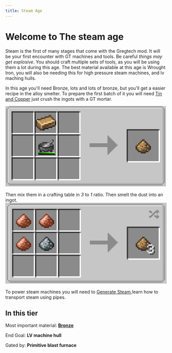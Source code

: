 ```yaml
---
title: Steam Age
---
```


# Welcome to The steam age

Steam is the first of many stages that come with the Gregtech mod. It will be your first encounter with GT machines and tools. Be careful _things may get explosive_. You should craft multiple sets of tools, as you will be using them a lot during this age. The best material available at this age is Wrought Iron, you will also be needing this for high pressure steam machines, and lv maching hulls. 

In this age you'll need Bronze, lots and lots of bronze, but you'll get a easier recipe in the alloy smelter.
To prepare the first batch of it you will need [Tin and Copper](/docs/Gameplay/Ore-Generation.md) just crush the ingots with a GT mortar. 

![Ingot crushing recipe](./assets/crushed_bronze.png)

Then mix them in a crafting table in _3_ to _1_ ratio. Then smelt the dust into an ingot.
![Bronze dust recipe](./assets/bronze_recipe.png)

To power steam machines you will need to [Generate Steam](/docs/Gameplay/Steam/Steam-Generation.md),learn how to transport steam using pipes.


## In this tier

Most important material: [**Bronze**](./Bronze.md)

End Goal: **LV machine hull**

Gated by: **Primitive blast furnace**